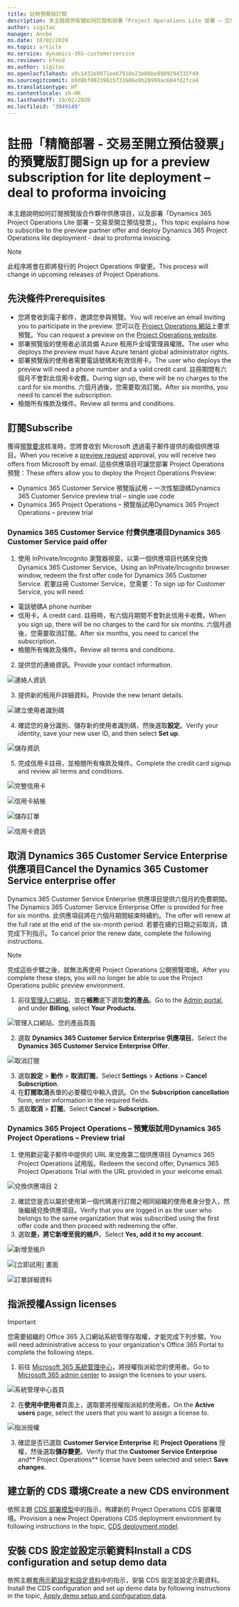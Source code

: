 ```yaml
---
title: 註冊預覽版訂閱
description: 本主題提供有關如何訂閱和部署「Project Operations Lite 部署 – 交易至開立預估發票」的資訊。
author: sigitac
manager: Annbe
ms.date: 10/02/2020
ms.topic: article
ms.service: dynamics-365-customerservice
ms.reviewer: kfend
ms.author: sigitac
ms.openlocfilehash: a9c1432e8971eeb7918e23e00be9989294335f49
ms.sourcegitcommit: b9d8bf00239815f31686e9b28998ac684fd2fca4
ms.translationtype: HT
ms.contentlocale: zh-HK
ms.lasthandoff: 10/02/2020
ms.locfileid: "3949149"
---
```

# <a name="sign-up-for-a-preview-subscription-for-lite-deployment--deal-to-proforma-invoicing"></a><span data-ttu-id="eaa3f-103">註冊「精簡部署 - 交易至開立預估發票」的預覽版訂閱</span><span class="sxs-lookup"><span data-stu-id="eaa3f-103">Sign up for a preview subscription for lite deployment – deal to proforma invoicing</span></span>

<span data-ttu-id="eaa3f-104">本主題說明如何訂閱預覽版合作夥伴供應項目，以及部署「Dynamics 365 Project Operations Lite 部署 – 交易至開立預估發票」。</span><span class="sxs-lookup"><span data-stu-id="eaa3f-104">This topic explains how to subscribe to the preview partner offer and deploy Dynamics 365 Project Operations lite deployment - deal to proforma invoicing.</span></span>

> [!NOTE]
> <span data-ttu-id="eaa3f-105">此程序將會在即將發行的 Project Operations 中變更。</span><span class="sxs-lookup"><span data-stu-id="eaa3f-105">This process will change in upcoming releases of Project Operations.</span></span>

## <a name="prerequisites"></a><span data-ttu-id="eaa3f-106">先決條件</span><span class="sxs-lookup"><span data-stu-id="eaa3f-106">Prerequisites</span></span>

- <span data-ttu-id="eaa3f-107">您將會收到電子郵件，邀請您參與預覽。</span><span class="sxs-lookup"><span data-stu-id="eaa3f-107">You will receive an email inviting you to participate in the preview.</span></span> <span data-ttu-id="eaa3f-108">您可以在 [Project Operations 網站](https://dynamics.microsoft.com/en-us/project-operations/overview/)上要求預覽。</span><span class="sxs-lookup"><span data-stu-id="eaa3f-108">You can request a preview on the [Project Operations website](https://dynamics.microsoft.com/en-us/project-operations/overview/).</span></span>
- <span data-ttu-id="eaa3f-109">部署預覽版的使用者必須具備 Azure 租用戶全域管理員權限。</span><span class="sxs-lookup"><span data-stu-id="eaa3f-109">The user who deploys the preview must have Azure tenant global administrator rights.</span></span>
- <span data-ttu-id="eaa3f-110">部署預覽版的使用者需要電話號碼和有效信用卡。</span><span class="sxs-lookup"><span data-stu-id="eaa3f-110">The user who deploys the preview will need a phone number and a valid credit card.</span></span> <span data-ttu-id="eaa3f-111">註冊期間有六個月不會對此信用卡收費。</span><span class="sxs-lookup"><span data-stu-id="eaa3f-111">During sign up, there will be no charges to the card for six months.</span></span> <span data-ttu-id="eaa3f-112">六個月過後，您需要取消訂閱。</span><span class="sxs-lookup"><span data-stu-id="eaa3f-112">After six months, you need to cancel the subscription.</span></span> 
- <span data-ttu-id="eaa3f-113">檢閱所有條款及條件。</span><span class="sxs-lookup"><span data-stu-id="eaa3f-113">Review all terms and conditions.</span></span>

## <a name="subscribe"></a><span data-ttu-id="eaa3f-114">訂閱</span><span class="sxs-lookup"><span data-stu-id="eaa3f-114">Subscribe</span></span>

<span data-ttu-id="eaa3f-115">獲得[預覽要求](https://forms.office.com/FormsPro/Pages/ResponsePage.aspx?id=v4j5cvGGr0GRqy180BHbR56j8lZs0FdAvwT75_WNFyxUMkRDV1NYQU5TNjE2VjhKOVBUNVg2R0s1NC4u)核准時，您將會收到 Microsoft 透過電子郵件提供的兩個供應項目。</span><span class="sxs-lookup"><span data-stu-id="eaa3f-115">When you receive a [preview request](https://forms.office.com/FormsPro/Pages/ResponsePage.aspx?id=v4j5cvGGr0GRqy180BHbR56j8lZs0FdAvwT75_WNFyxUMkRDV1NYQU5TNjE2VjhKOVBUNVg2R0s1NC4u) approval, you will receive two offers from Microsoft by email.</span></span> <span data-ttu-id="eaa3f-116">這些供應項目可讓您部署 Project Operations 預覽：</span><span class="sxs-lookup"><span data-stu-id="eaa3f-116">These offers allow you to deploy the Project Operations Preview:</span></span>

- <span data-ttu-id="eaa3f-117">Dynamics 365 Customer Service 預覽版試用 – 一次性驗證碼</span><span class="sxs-lookup"><span data-stu-id="eaa3f-117">Dynamics 365 Customer Service preview trial – single use code</span></span>
- <span data-ttu-id="eaa3f-118">Dynamics 365 Project Operations – 預覽版試用</span><span class="sxs-lookup"><span data-stu-id="eaa3f-118">Dynamics 365 Project Operations – preview trial</span></span>

### <a name="dynamics-365-customer-service-paid-offer"></a><span data-ttu-id="eaa3f-119">Dynamics 365 Customer Service 付費供應項目</span><span class="sxs-lookup"><span data-stu-id="eaa3f-119">Dynamics 365 Customer Service paid offer</span></span>

1. <span data-ttu-id="eaa3f-120">使用 InPrivate/Incognito 瀏覽器視窗，以第一個供應項目代碼來兌換 Dynamics 365 Customer Service。</span><span class="sxs-lookup"><span data-stu-id="eaa3f-120">Using an InPrivate/Incognito browser window, redeem the first offer code for Dynamics 365 Customer Service.</span></span> <span data-ttu-id="eaa3f-121">若要註冊 Customer Service，您需要：</span><span class="sxs-lookup"><span data-stu-id="eaa3f-121">To sign up for Customer Service, you will need:</span></span>

- <span data-ttu-id="eaa3f-122">電話號碼</span><span class="sxs-lookup"><span data-stu-id="eaa3f-122">A phone number</span></span>
- <span data-ttu-id="eaa3f-123">信用卡。</span><span class="sxs-lookup"><span data-stu-id="eaa3f-123">A credit card.</span></span> <span data-ttu-id="eaa3f-124">註冊時，有六個月期間不會對此信用卡收費。</span><span class="sxs-lookup"><span data-stu-id="eaa3f-124">When you sign up, there will be no charges to the card for six months.</span></span> <span data-ttu-id="eaa3f-125">六個月過後，您需要取消訂閱。</span><span class="sxs-lookup"><span data-stu-id="eaa3f-125">After six months, you need to cancel the subscription.</span></span>
- <span data-ttu-id="eaa3f-126">檢閱所有條款及條件。</span><span class="sxs-lookup"><span data-stu-id="eaa3f-126">Review all terms and conditions.</span></span>

2. <span data-ttu-id="eaa3f-127">提供您的連絡資訊。</span><span class="sxs-lookup"><span data-stu-id="eaa3f-127">Provide your contact information.</span></span>

![連絡人資訊](./media/1ContactInformation.png)

3. <span data-ttu-id="eaa3f-129">提供新的租用戶詳細資料。</span><span class="sxs-lookup"><span data-stu-id="eaa3f-129">Provide the new tenant details.</span></span>

![建立使用者識別碼](./media/2CreateUserID.png)

4. <span data-ttu-id="eaa3f-131">確認您的身分識別、儲存新的使用者識別碼，然後選取**設定**。</span><span class="sxs-lookup"><span data-stu-id="eaa3f-131">Verify your identity, save your new user ID, and then select **Set up**.</span></span>

![儲存資訊](./media/3SaveInfo.png)

5. <span data-ttu-id="eaa3f-133">完成信用卡註冊，並檢閱所有條款及條件。</span><span class="sxs-lookup"><span data-stu-id="eaa3f-133">Complete the credit card signup and review all terms and conditions.</span></span> 

![完整信用卡](./media/4CompleteCreditCard.png)

![信用卡結帳](./media/5CreditCardCheckout.png)

![儲存訂單](./media/6SaveOrder.png)

![信用卡資訊](./media/7Confirmation.png)

## <a name="cancel-the-dynamics-365-customer-service-enterprise-offer"></a><span data-ttu-id="eaa3f-138">取消 Dynamics 365 Customer Service Enterprise 供應項目</span><span class="sxs-lookup"><span data-stu-id="eaa3f-138">Cancel the Dynamics 365 Customer Service enterprise offer</span></span>

<span data-ttu-id="eaa3f-139">Dynamics 365 Customer Service Enterprise 供應項目提供六個月的免費期間。</span><span class="sxs-lookup"><span data-stu-id="eaa3f-139">The Dynamics 365 Customer Service Enterprise Offer is provided for free for six months.</span></span> <span data-ttu-id="eaa3f-140">此供應項目將在六個月期間結束時續約。</span><span class="sxs-lookup"><span data-stu-id="eaa3f-140">The offer will renew at the full rate at the end of the six-month period.</span></span> <span data-ttu-id="eaa3f-141">若要在續約日期之前取消，請完成下列指示。</span><span class="sxs-lookup"><span data-stu-id="eaa3f-141">To cancel prior the renew date, complete the following instructions.</span></span> 

> [!NOTE]
> <span data-ttu-id="eaa3f-142">完成這些步驟之後，就無法再使用 Project Operations 公開預覽環境。</span><span class="sxs-lookup"><span data-stu-id="eaa3f-142">After you complete these steps, you will no longer be able to use the Project Operations public preview environment.</span></span>

1. <span data-ttu-id="eaa3f-143">前往[管理入口網站](https://admin.microsoft.com/)，並在**帳務**底下選取**您的產品**。</span><span class="sxs-lookup"><span data-stu-id="eaa3f-143">Go to the [Admin portal](https://admin.microsoft.com/), and under **Billing**, select **Your Products**.</span></span>

![管理入口網站、您的產品頁面](./media/8AdminPortal.png)

2. <span data-ttu-id="eaa3f-145">選取 **Dynamics 365 Customer Service Enterprise 供應項目**。</span><span class="sxs-lookup"><span data-stu-id="eaa3f-145">Select the **Dynamics 365 Customer Service Enterprise Offer**.</span></span>

![取消訂閱](./media/9CancelSubscription.png)

3. <span data-ttu-id="eaa3f-147">選取**設定** > **動作** > **取消訂閱**。</span><span class="sxs-lookup"><span data-stu-id="eaa3f-147">Select **Settings** > **Actions** > **Cancel Subscription**.</span></span>
4. <span data-ttu-id="eaa3f-148">在**訂閱取消**表單的必要欄位中輸入資訊。</span><span class="sxs-lookup"><span data-stu-id="eaa3f-148">On the **Subscription cancellation** form, enter information in the required fields.</span></span>
5. <span data-ttu-id="eaa3f-149">選取**取消** > **訂閱**。</span><span class="sxs-lookup"><span data-stu-id="eaa3f-149">Select **Cancel** > **Subscription.**</span></span>

### <a name="dynamics-365-project-operations--preview-trial"></a><span data-ttu-id="eaa3f-150">Dynamics 365 Project Operations – 預覽版試用</span><span class="sxs-lookup"><span data-stu-id="eaa3f-150">Dynamics 365 Project Operations – Preview trial</span></span>

1. <span data-ttu-id="eaa3f-151">使用歡迎電子郵件中提供的 URL 來兌換第二個供應項目 Dynamics 365 Project Operations 試用版。</span><span class="sxs-lookup"><span data-stu-id="eaa3f-151">Redeem the second offer, Dynamics 365 Project Operations Trial with the URL provided in your welcome email.</span></span>

![兌換供應項目 2](./media/10RedeemOffer2.png)

2. <span data-ttu-id="eaa3f-153">確認您是否以屬於使用第一個代碼進行訂閱之相同組織的使用者身分登入，然後繼續兌換供應項目。</span><span class="sxs-lookup"><span data-stu-id="eaa3f-153">Verify that you are logged in as the user who belongs to the same organization that was subscribed using the first offer code and then proceed with redeeming the offer.</span></span> 
3. <span data-ttu-id="eaa3f-154">選取**是，將它新增至我的帳戶**。</span><span class="sxs-lookup"><span data-stu-id="eaa3f-154">Select **Yes, add it to my account**.</span></span>

![新增至帳戶](./media/11AddToAccount.png)

![[立即試用] 畫面](./media/12TryNow.png)

![訂單詳細資料](./media/13Confirmation.png)

## <a name="assign-licenses"></a><span data-ttu-id="eaa3f-158">指派授權</span><span class="sxs-lookup"><span data-stu-id="eaa3f-158">Assign licenses</span></span>

> [!IMPORTANT]
> <span data-ttu-id="eaa3f-159">您需要組織的 Office 365 入口網站系統管理存取權，才能完成下列步驟。</span><span class="sxs-lookup"><span data-stu-id="eaa3f-159">You will need administrative access to your organization's Office 365 Portal to complete the following steps.</span></span>

1. <span data-ttu-id="eaa3f-160">前往 [Microsoft 365 系統管理中心](https://portal.office.com/)，將授權指派給您的使用者。</span><span class="sxs-lookup"><span data-stu-id="eaa3f-160">Go to [Microsoft 365 admin center](https://portal.office.com/) to assign the licenses to your users.</span></span>

![系統管理中心首頁](./media/14AdminPortal.png)

2. <span data-ttu-id="eaa3f-162">在**使用中使用者**頁面上，選取要將授權指派給的使用者。</span><span class="sxs-lookup"><span data-stu-id="eaa3f-162">On the **Active users** page, select the users that you want to assign a license to.</span></span>

![指派授權](./media/15AssignLicenses.png)

3. <span data-ttu-id="eaa3f-164">確認是否已選取 **Customer Service Enterprise** 和 **Project Operations** 授權，然後選取**儲存變更**。</span><span class="sxs-lookup"><span data-stu-id="eaa3f-164">Verify that the **Customer Service Enterprise** and\*\* Project Operations\*\* license have been selected and select **Save changes**.</span></span>

## <a name="create-a-new-cds-environment"></a><span data-ttu-id="eaa3f-165">建立新的 CDS 環境</span><span class="sxs-lookup"><span data-stu-id="eaa3f-165">Create a new CDS environment</span></span>

<span data-ttu-id="eaa3f-166">依照主題 [CDS 部署模型](lite-deployment.md)中的指示，佈建新的 Project Operations CDS 部署環境。</span><span class="sxs-lookup"><span data-stu-id="eaa3f-166">Provision a new Project Operations CDS deployment environment by following instructions in the topic, [CDS deployment model](lite-deployment.md).</span></span>

## <a name="install-a-cds-configuration-and-setup-demo-data"></a><span data-ttu-id="eaa3f-167">安裝 CDS 設定並設定示範資料</span><span class="sxs-lookup"><span data-stu-id="eaa3f-167">Install a CDS configuration and setup demo data</span></span>

<span data-ttu-id="eaa3f-168">依照主題[套用示範設定和設定資料](lite-apply-demo-setup-config-data.md)中的指示，安裝 CDS 設定並設定示範資料。</span><span class="sxs-lookup"><span data-stu-id="eaa3f-168">Install the CDS configuration and set up demo data by following instructions in the topic, [Apply demo setup and configuration data](lite-apply-demo-setup-config-data.md).</span></span>
